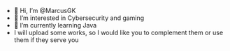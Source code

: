 - 👋 Hi, I’m @MarcusGK
- 👀 I’m interested in Cybersecurity and gaming
- 🌱 I’m currently learning Java
- I will upload some works, so I would like you to complement them or use them if they serve you

<!---
MarcusGK/MarcusGK is a ✨ special ✨ repository because its `README.md` (this file) appears on your GitHub profile.
You can click the Preview link to take a look at your changes.
--->
